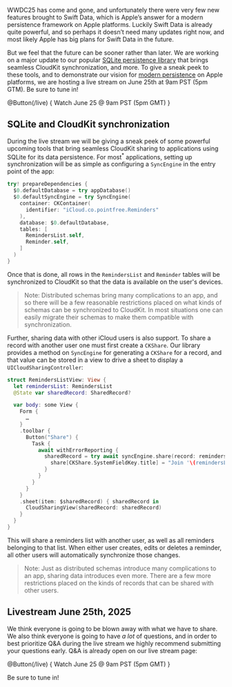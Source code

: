WWDC25 has come and gone, and unfortunately there were very few new features brought to Swift Data, 
which is Apple’s answer for a modern persistence framework on Apple platforms. Luckily Swift Data is 
already quite powerful, and so perhaps it doesn’t need many updates right now, and most likely Apple 
has big plans for Swift Data in the future.

But we feel that the future can be sooner rather than later. We are working on a major update to 
our popular [SQLite persistence library](http://github.com/pointfreeco/sharing-grdb) that brings 
seamless CloudKit synchronization, and more. To give a sneak peek to these tools, and to demonstrate 
our vision for [modern persistence](/collections/modern-persistence) on Apple platforms, we are 
hosting a live stream on June 25th at 9am PST (5pm GTM). Be sure to tune in!

@Button(/live) {
  Watch June 25 @ 9am PST (5pm GMT)
}

## SQLite and CloudKit synchronization

During the live stream we will be giving a sneak peek of some powerful upcoming tools that bring
seamless CloudKit sharing to applications using SQLite for its data persistence. For 
most<sup>*</sup> applications, setting up synchronization will be as simple as configuring a 
`SyncEngine` in the entry point of the app:

```swift
try! prepareDependencies {
  $0.defaultDatabase = try appDatabase()
  $0.defaultSyncEngine = try SyncEngine(
    container: CKContainer(
      identifier: "iCloud.co.pointfree.Reminders"
    ),
    database: $0.defaultDatabase,
    tables: [
      RemindersList.self,
      Reminder.self,
    ]
  )
}
```

Once that is done, all rows in the `RemindersList` and `Reminder` tables will be synchronized to
CloudKit so that the data is available on the user's devices.

> Note: Distributed schemas bring many complications to an app, and so there will be a few
> reasonable restrictions placed on what kinds of schemas can be synchronized to CloudKit.
> In most situations one can easily migrate their schemas to make them compatible with 
> synchronization.

Further, sharing data with other iCloud users is also support. To share a record with another user 
one must first create a `CKShare`. Our library provides a method on ``SyncEngine`` for generating a 
`CKShare` for a record, and that value can be stored in a view to drive a sheet to display a 
`UICloudSharingController`:

```swift
struct RemindersListView: View {
  let remindersList: RemindersList 
  @State var sharedRecord: SharedRecord?

  var body: some View {
    Form {
      …
    }
    .toolbar {
      Button("Share") {
        Task {
          await withErrorReporting {
            sharedRecord = try await syncEngine.share(record: remindersList) { share in
              share[CKShare.SystemFieldKey.title] = "Join '\(remindersList.title)!'"
            }
          }
        }
      }
    }
    .sheet(item: $sharedRecord) { sharedRecord in
      CloudSharingView(sharedRecord: sharedRecord)
    }
  }
}
```

This will share a reminders list with another user, as well as all reminders belonging to that list.
When either user creates, edits or deletes a reminder, all other users will automatically 
synchronize those changes.

> Note: Just as distributed schemas introduce many complications to an app, sharing data introduces
> even more. There are a few more restrictions placed on the kinds of records that can be
> shared with other users.

## Livestream June 25th, 2025

We think everyone is going to be blown away with what we have to share. We also think everyone
is going to have _a lot_ of questions, and in order to best prioritize Q&A during the live stream
we highly recommend submitting your questions early. Q&A is already open on our live stream page:

@Button(/live) {
  Watch June 25 @ 9am PST (5pm GMT)
}

Be sure to tune in!
